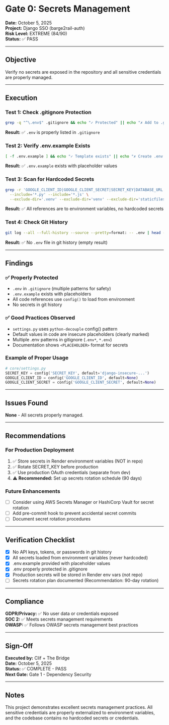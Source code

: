 # Gate 0: Secrets Management
**Date:** October 5, 2025  
**Project:** Django SSO (barge2rail-auth)  
**Risk Level:** EXTREME (84/90)  
**Status:** ✅ PASS

---

## Objective
Verify no secrets are exposed in the repository and all sensitive credentials are properly managed.

---

## Execution

### Test 1: Check .gitignore Protection
```bash
grep -q "^\.env$" .gitignore && echo "✓ Protected" || echo "✗ Add to .gitignore"
```
**Result:** ✅ `.env` is properly listed in `.gitignore`

### Test 2: Verify .env.example Exists
```bash
[ -f .env.example ] && echo "✓ Template exists" || echo "✗ Create .env.example"
```
**Result:** ✅ `.env.example` exists with placeholder values

### Test 3: Scan for Hardcoded Secrets
```bash
grep -r 'GOOGLE_CLIENT_ID|GOOGLE_CLIENT_SECRET|SECRET_KEY|DATABASE_URL' \
  --include='*.py' --include='*.js' \
  --exclude-dir='.venv' --exclude-dir='venv' --exclude-dir='staticfiles'
```
**Result:** ✅ All references are to environment variables, no hardcoded secrets

### Test 4: Check Git History
```bash
git log --all --full-history --source --pretty=format: -- .env | head -1
```
**Result:** ✅ No `.env` file in git history (empty result)

---

## Findings

### ✅ Properly Protected
- `.env` in `.gitignore` (multiple patterns for safety)
- `.env.example` exists with placeholders
- All code references use `config()` to load from environment
- No secrets in git history

### ✅ Good Practices Observed
- `settings.py` uses `python-decouple` config() pattern
- Default values in code are insecure placeholders (clearly marked)
- Multiple .env patterns in gitignore (`.env*`, `*.env`)
- Documentation shows `<PLACEHOLDER>` format for secrets

### Example of Proper Usage
```python
# core/settings.py
SECRET_KEY = config('SECRET_KEY', default='django-insecure-...')
GOOGLE_CLIENT_ID = config('GOOGLE_CLIENT_ID', default=None)
GOOGLE_CLIENT_SECRET = config('GOOGLE_CLIENT_SECRET', default=None)
```

---

## Issues Found
**None** - All secrets properly managed.

---

## Recommendations

### For Production Deployment
1. ✅ Store secrets in Render environment variables (NOT in repo)
2. ✅ Rotate SECRET_KEY before production
3. ✅ Use production OAuth credentials (separate from dev)
4. ⚠️ **Recommended:** Set up secrets rotation schedule (90 days)

### Future Enhancements
- [ ] Consider using AWS Secrets Manager or HashiCorp Vault for secret rotation
- [ ] Add pre-commit hook to prevent accidental secret commits
- [ ] Document secret rotation procedures

---

## Verification Checklist

- [x] No API keys, tokens, or passwords in git history
- [x] All secrets loaded from environment variables (never hardcoded)
- [x] .env.example provided with placeholder values
- [x] .env properly protected in .gitignore
- [x] Production secrets will be stored in Render env vars (not repo)
- [ ] Secrets rotation plan documented (Recommendation: 90-day rotation)

---

## Compliance

**GDPR/Privacy:** ✅ No user data or credentials exposed  
**SOC 2:** ✅ Meets secrets management requirements  
**OWASP:** ✅ Follows OWASP secrets management best practices

---

## Sign-Off

**Executed by:** Clif + The Bridge  
**Date:** October 5, 2025  
**Status:** ✅ COMPLETE - PASS  
**Next Gate:** Gate 1 - Dependency Security

---

## Notes

This project demonstrates excellent secrets management practices. All sensitive credentials are properly externalized to environment variables, and the codebase contains no hardcoded secrets or credentials.

